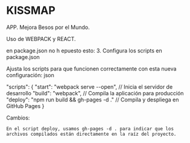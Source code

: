 # KISSMAP
APP. Mejora Besos por el Mundo.

Uso de WEBPACK y REACT.


en package.json no h epuesto esto:
3. Configura los scripts en package.json 

Ajusta los scripts para que funcionen correctamente con esta nueva configuración: 
json
 
"scripts": {
  "start": "webpack serve --open", // Inicia el servidor de desarrollo
  "build": "webpack", // Compila la aplicación para producción
  "deploy": "npm run build && gh-pages -d ." // Compila y despliega en GitHub Pages
}
 
 

Cambios:  

    En el script deploy, usamos gh-pages -d . para indicar que los archivos compilados están directamente en la raíz del proyecto.
     
